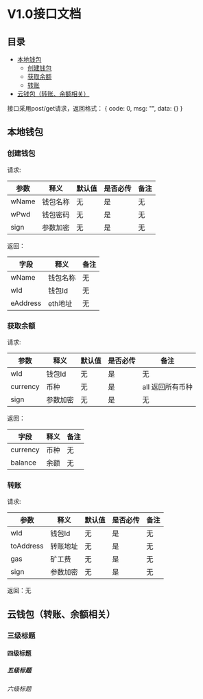 V1.0接口文档
===================================
目录
-----------------------------------
  * [本地钱包](#%E6%9C%AC%E5%9C%B0%E9%92%B1%E5%8C%85)
    * [创建钱包](#%E5%88%9B%E5%BB%BA%E9%92%B1%E5%8C%85)
    * [获取余额](#%E8%8E%B7%E5%8F%96%E4%BD%99%E9%A2%9D)
    * [转账](#%E8%BD%AC%E8%B4%A6)
  * [云钱包（转账、余额相关）](#%E4%BA%91%E9%92%B1%E5%8C%85%E8%BD%AC%E8%B4%A6%E4%BD%99%E9%A2%9D%E7%9B%B8%E5%85%B3)

接口采用post/get请求，返回格式：
{
	code: 0,
	msg: "",
	data: {}
}

## 本地钱包
### 创建钱包
请求:
 
 参数 | 释义 | 默认值 | 是否必传 | 备注
 ---- | ----- | ------ | ------  | ------  
 wName  | 钱包名称 | 无 | 是 | 无 
 wPwd  | 钱包密码 | 无 | 是 | 无   
 sign  | 参数加密 | 无 | 是 | 无   
 
 返回：
  
 字段 | 释义 | 备注
 ---- | ----- | ------ 
 wName  | 钱包名称 | 无
 wId  | 钱包Id | 无 
 eAddress  | eth地址 | 无 
 
### 获取余额
请求:
 
 参数 | 释义 | 默认值 | 是否必传 | 备注
 ---- | ----- | ------ | ------  | ------  
 wId  | 钱包Id | 无 | 是 | 无 
 currency  | 币种 | 无 | 是 | all 返回所有币种   
 sign  | 参数加密 | 无 | 是 | 无   
 
 返回：
  
 字段 | 释义 | 备注
 ---- | ----- | ------ 
 currency  | 币种 | 无
 balance  | 余额 | 无 
  
### 转账
请求:
 
 参数 | 释义 | 默认值 | 是否必传 | 备注
 ---- | ----- | ------ | ------  | ------  
 wId  | 钱包Id | 无 | 是 | 无 
 toAddress  | 转账地址 | 无 | 是 | 无
 gas  | 矿工费 | 无 | 是 | 无
 sign  | 参数加密 | 无 | 是 | 无   
 
 返回：无
 
## 云钱包（转账、余额相关）
### 三级标题
#### 四级标题
##### 五级标题
###### 六级标题
